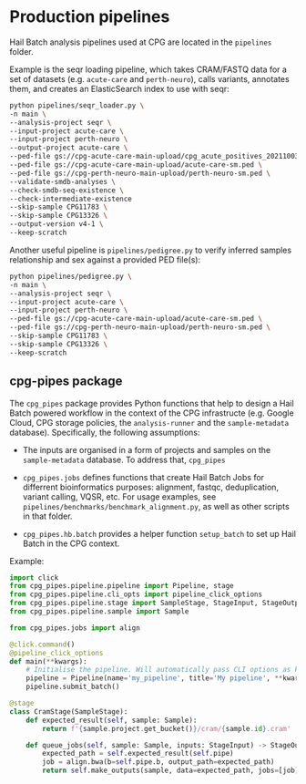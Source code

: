 # Production pipelines

Hail Batch analysis pipelines used at CPG are located in the `pipelines` folder.

Example is the seqr loading pipeline, which takes CRAM/FASTQ data for a set of datasets (e.g. `acute-care` and `perth-neuro`), calls variants, annotates them, and creates an ElasticSearch index to use with seqr:

```sh
python pipelines/seqr_loader.py \
-n main \
--analysis-project seqr \
--input-project acute-care \
--input-project perth-neuro \
--output-project acute-care \
--ped-file gs://cpg-acute-care-main-upload/cpg_acute_positives_20211003_213917/acute-care-topup-mfranklin.ped \
--ped-file gs://cpg-acute-care-main-upload/acute-care-sm.ped \
--ped-file gs://cpg-perth-neuro-main-upload/perth-neuro-sm.ped \
--validate-smdb-analyses \
--check-smdb-seq-existence \
--check-intermediate-existence
--skip-sample CPG11783 \
--skip-sample CPG13326 \
--output-version v4-1 \
--keep-scratch
```

Another useful pipeline is `pipelines/pedigree.py` to verify inferred samples relationship and sex against a provided PED file(s):

```sh
python pipelines/pedigree.py \
-n main \
--analysis-project seqr \
--input-project acute-care \
--input-project perth-neuro \
--ped-file gs://cpg-acute-care-main-upload/acute-care-sm.ped \
--ped-file gs://cpg-perth-neuro-main-upload/perth-neuro-sm.ped \
--skip-sample CPG11783 \
--skip-sample CPG13326 \
--keep-scratch
```

## cpg-pipes package

The `cpg_pipes` package provides Python functions that help to design a Hail Batch powered workflow in the context of the CPG infrastructe (e.g. Google Cloud, CPG storage policies, the `analysis-runner` and the `sample-metadata` database). Specifically, the following assumptions:

* The inputs are organised in a form of projects and samples on the `sample-metadata` database. To address that, `cpg_pipes`

* `cpg_pipes.jobs` defines functions that create Hail Batch Jobs for differrent bioinformatics purposes: alignment, fastqc, deduplication, variant calling, VQSR, etc. For usage examples, see `pipelines/benchmarks/benchmark_alignment.py`, as well as other scripts in that folder.

* `cpg_pipes.hb.batch` provides a helper function `setup_batch` to set up Hail Batch in the CPG context.

Example:

```python
import click
from cpg_pipes.pipeline.pipeline import Pipeline, stage
from cpg_pipes.pipeline.cli_opts import pipeline_click_options
from cpg_pipes.pipeline.stage import SampleStage, StageInput, StageOutput
from cpg_pipes.pipeline.sample import Sample

from cpg_pipes.jobs import align

@click.command()
@pipeline_click_options
def main(**kwargs):
    # Initialise the pipeline. Will automatically pass CLI options as kwargs.
    pipeline = Pipeline(name='my_pipeline', title='My pipeline', **kwargs)
    pipeline.submit_batch()

@stage
class CramStage(SampleStage):
    def expected_result(self, sample: Sample):
        return f'{sample.project.get_bucket()}/cram/{sample.id}.cram'

    def queue_jobs(self, sample: Sample, inputs: StageInput) -> StageOutput:
        expected_path = self.expected_result(self.pipe)
        job = align.bwa(b=self.pipe.b, output_path=expected_path)
        return self.make_outputs(sample, data=expected_path, jobs=[job])
```
